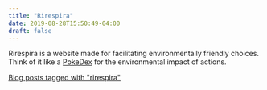 ```yaml
---
title: "Rirespira"
date: 2019-08-28T15:50:49-04:00
draft: false
---
```


Rirespira is a website made for facilitating environmentally friendly choices. Think of it like a [PokeDex](https://pokemon.fandom.com/wiki/Pok%C3%A9dex) for the environmental impact of actions.

[Blog posts tagged with "rirespira"](/tags/rirespira/)
